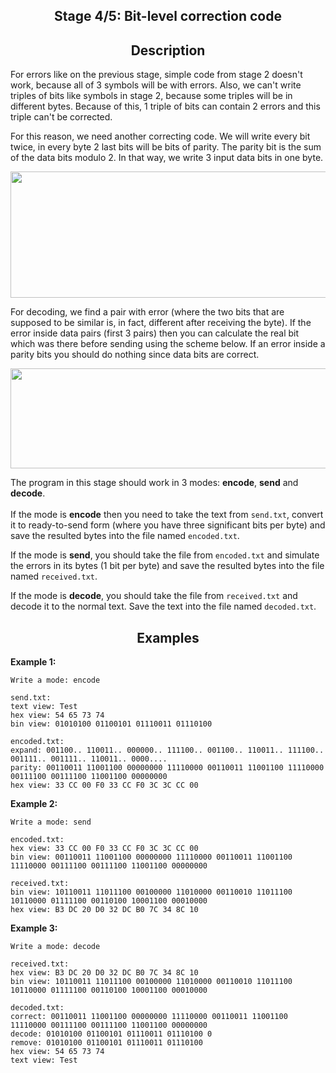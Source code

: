 <h2 style="text-align: center;">Stage 4/5: Bit-level correction code</h2>

<h2 style="text-align: center;">Description</h2>

<p>For errors like on the previous stage, simple code from stage 2 doesn't work, because all of 3 symbols will be with errors. Also, we can't write triples of bits like symbols in stage 2, because some triples will be in different bytes. Because of this, 1 triple of bits can contain 2 errors and this triple can't be corrected.</p>

<p>For this reason, we need another correcting code. We will write every bit twice, in every byte 2 last bits will be bits of parity. The parity bit is the sum of the data bits modulo 2. In that way, we write 3 input data bits in one byte.</p>

<p><strong><img alt="" height="202" src="https://ucarecdn.com/1145818f-8a0b-4813-afba-0dee9124eb8f/" width="810"></strong></p>

<p>For decoding, we find a pair with error (where the two bits that are supposed to be similar is, in fact, different after receiving the byte). If the error inside data pairs (first 3 pairs) then you can calculate the real bit which was there before sending using the scheme below. If an error inside a parity bits you should do nothing since data bits are correct.</p>

<p><strong><img alt="" height="160" src="https://ucarecdn.com/99b748e1-5c6f-44cc-9fdc-b2de36d32939/" width="680"></strong></p>

<p>The program in this stage should work in 3 modes: <strong>encode</strong>, <strong>send</strong> and <strong>decode</strong>.<br>
<br>
If the mode is <strong>encode</strong> then you need to take the text from <code class="java">send.txt</code>, convert it to ready-to-send form (where you have three significant bits per byte) and save the resulted bytes into the file named <code class="java">encoded.txt</code>.</p>

<p>If the mode is <strong>send</strong>, you should take the file from <code class="java">encoded.txt</code> and simulate the errors in its bytes (1 bit per byte) and save the resulted bytes into the file named <code class="java">received.txt</code>.</p>

<p>If the mode is <strong>decode</strong>, you should take the file from <code class="java">received.txt</code> and decode it to the normal text. Save the text into the file named <code class="java">decoded.txt</code>.</p>

<h2 style="text-align: center;">Examples</h2>

<p><strong>Example 1:</strong></p>

<pre><code class="language-no-highlight">Write a mode: encode

send.txt:
text view: Test
hex view: 54 65 73 74
bin view: 01010100 01100101 01110011 01110100

encoded.txt:
expand: 001100.. 110011.. 000000.. 111100.. 001100.. 110011.. 111100.. 001111.. 001111.. 110011.. 0000....
parity: 00110011 11001100 00000000 11110000 00110011 11001100 11110000 00111100 00111100 11001100 00000000
hex view: 33 CC 00 F0 33 CC F0 3C 3C CC 00</code></pre>

<p><strong>Example 2: </strong></p>

<pre><code class="language-no-highlight">Write a mode: send

encoded.txt:
hex view: 33 CC 00 F0 33 CC F0 3C 3C CC 00
bin view: 00110011 11001100 00000000 11110000 00110011 11001100 11110000 00111100 00111100 11001100 00000000

received.txt:
bin view: 10110011 11011100 00100000 11010000 00110010 11011100 10110000 01111100 00110100 10001100 00010000
hex view: B3 DC 20 D0 32 DC B0 7C 34 8C 10</code></pre>

<p><strong>Example 3: </strong></p>

<pre><code class="language-no-highlight">Write a mode: decode

received.txt:
hex view: B3 DC 20 D0 32 DC B0 7C 34 8C 10
bin view: 10110011 11011100 00100000 11010000 00110010 11011100 10110000 01111100 00110100 10001100 00010000

decoded.txt:
correct: 00110011 11001100 00000000 11110000 00110011 11001100 11110000 00111100 00111100 11001100 00000000
decode: 01010100 01100101 01110011 01110100 0
remove: 01010100 01100101 01110011 01110100
hex view: 54 65 73 74
text view: Test</code></pre>